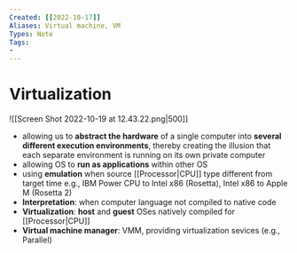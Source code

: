 ```yaml
---
Created: [[2022-10-17]]
Aliases: Virtual machine, VM
Types: Note
Tags: 
- 
---
```

# Virtualization
![[Screen Shot 2022-10-19 at 12.43.22.png|500]]
- allowing us to **abstract the hardware** of a single computer into **several different execution environments**, thereby creating the illusion that each separate environment is running on its own private computer
- allowing OS to **run as applications** within other OS
- using **emulation** when source [[Processor|CPU]] type different from target time
  e.g., IBM Power CPU to Intel x86 (Rosetta), Intel x86 to Apple M (Rosetta 2)
- **Interpretation**: when computer language not compiled to native code
- **Virtualization**: **host** and **guest** OSes natively compiled for [[Processor|CPU]]
- **Virtual machine manager**: VMM, providing virtualization sevices 
  (e.g., Parallel)